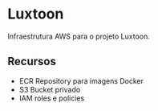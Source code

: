 # Luxtoon

Infraestrutura AWS para o projeto Luxtoon.

## Recursos

- ECR Repository para imagens Docker
- S3 Bucket privado
- IAM roles e policies

<!-- BEGIN_TF_DOCS -->
<!-- END_TF_DOCS -->
